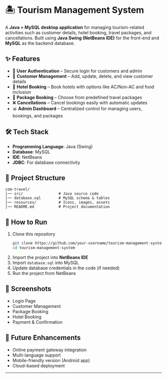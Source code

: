 
# 🏝️ Tourism Management System  

A **Java + MySQL desktop application** for managing tourism-related activities such as customer details, hotel booking, travel packages, and cancellations. Built using **Java Swing (NetBeans IDE)** for the front-end and **MySQL** as the backend database.  

## ✨ Features  
- 🔑 **User Authentication** – Secure login for customers and admin  
- 👤 **Customer Management** – Add, update, delete, and view customer details  
- 🏨 **Hotel Booking** – Book hotels with options like AC/Non-AC and food inclusion  
- 🎒 **Package Booking** – Choose from predefined travel packages  
- ❌ **Cancellations** – Cancel bookings easily with automatic updates  
- 📊 **Admin Dashboard** – Centralized control for managing users, bookings, and packages  

## 🛠️ Tech Stack  
- **Programming Language**: Java (Swing)  
- **Database**: MySQL  
- **IDE**: NetBeans  
- **JDBC**: For database connectivity  

## 📂 Project Structure  
```
com-travel/
│── src/                # Java source code
│── database.sql        # MySQL schema & tables
│── resources/          # Icons, images, assets
│── README.md           # Project documentation
```

## 🚀 How to Run  
1. Clone this repository  
   ```bash
   git clone https://github.com/your-username/tourism-management-system.git
   cd tourism-management-system
   ```
2. Import the project into **NetBeans IDE**  
3. Import `database.sql` into MySQL  
4. Update database credentials in the code (if needed)  
5. Run the project from NetBeans  

## 📸 Screenshots  
- Login Page  
- Customer Management  
- Package Booking  
- Hotel Booking  
- Payment & Confirmation  

## 🔮 Future Enhancements  
- Online payment gateway integration  
- Multi-language support  
- Mobile-friendly version (Android app)  
- Cloud-based deployment  

---

